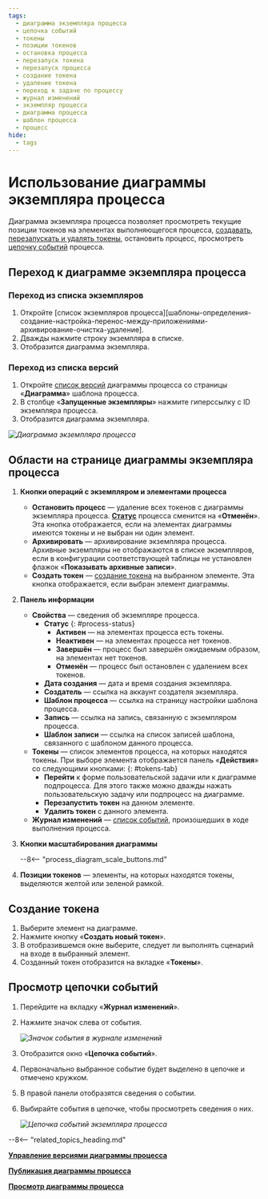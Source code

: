 ```yaml
---
tags:
  - диаграмма экземпляра процесса
  - цепочка событий
  - токены
  - позиции токенов
  - остановка процесса
  - перезапуск токена
  - перезапуск процесса
  - создание токена
  - удаление токена
  - переход к задаче по процессу
  - журнал изменений
  - экземпляр процесса
  - диаграмма процесса
  - шаблон процесса
  - процесс
hide:
  - tags
---
```


# Использование диаграммы экземпляра процесса

Диаграмма экземпляра процесса позволяет просмотреть текущие позиции токенов на элементах выполняющегося процесса, [создавать](#создание-токена), [перезапускать и удалять токены](#tokens-tab), остановить процесс, просмотреть [цепочку событий](#просмотр-цепочки-событий) процесса.

## Переход к диаграмме экземпляра процесса

### Переход из списка экземпляров

1. Откройте [список экземпляров процесса][шаблоны-определения-создание-настройка-перенос-между-приложениями-архивирование-очистка-удаление].
2. Дважды нажмите строку экземпляра в списке.
3. Отобразится диаграмма экземпляра.

### Переход из списка версий

1. Откройте [список версий](process_diagram_version_control.md#process-diagram-version-list) диаграммы процесса со страницы «**Диаграмма**» шаблона процесса.
2. В столбце «**Запущенные экземпляры**»  нажмите гиперссылку с ID экземпляра процесса.
3. Отобразится диаграмма экземпляра.

*![Диаграмма экземпляра процесса](process_diagram_view_instance.png)*

## Области на странице диаграммы экземпляра процесса

1. **Кнопки операций с экземпляром и элементами процесса**
      
      * **Остановить процесс** — удаление всех токенов с диаграммы экземпляра процесса. **[Статус](#process-status)** процесса сменится на «**Отменён**». Эта кнопка отображается, если на элементах диаграммы имеются токены и не выбран ни один элемент.
      * **Архивировать** — архивирование экземпляра процесса. Архивные экземпляры не отображаются в списке экземпляров, если в конфигурации соответствующей таблицы не установлен флажок «**Показывать архивные записи**».
      * **Создать токен** — [создание токена](#создание-токена) на выбранном элементе. Эта кнопка отображается, если выбран элемент диаграммы.

2. **Панель информации**

      * **Свойства** — сведения об экземпляре процесса.
          * **Статус**
          {: #process-status}
              * **Активен** — на элементах процесса есть токены.
              * **Неактивен** — на элементах процесса нет токенов.
              * **Завершён** — процесс был завершён ожидаемым образом, на элементах нет токенов.
              * **Отменён** — процесс был остановлен с удалением всех токенов.
          * **Дата создания** — дата и время создания экземпляра.
          * **Создатель** — ссылка на аккаунт создателя экземпляра.
          * **Шаблон процесса** — ссылка на страницу настройки шаблона процесса.
          * **Запись** — ссылка на запись, связанную с экземпляром процесса.
          * **Шаблон записи** — ссылка на список записей шаблона, связанного с шаблоном данного процесса.
      * **Токены** — список элементов процесса, на которых находятся токены. При выборе элемента отображается панель «**Действия**» со следующими кнопками:
      {: #tokens-tab}
          * **Перейти** <i class="fa-light  fa-external-link-square"></i> к форме пользовательской задачи или к диаграмме подпроцесса. Для этого также можно дважды нажать пользовательскую задачу или подпроцесс на диаграмме.
          * **Перезапустить токен** <i class="fa-light  fa-redo"></i> на данном элементе.
          * **Удалить токен** <i class="fa-light  fa-trash"></i> с данного элемента.
      * **Журнал изменений** — [список событий](#просмотр-цепочки-событий), произошедших в ходе выполнения процесса.

3. **Кнопки масштабирования диаграммы**

      --8<-- "process_diagram_scale_buttons.md"

4. **Позиции токенов** — элементы, на которых находятся токены, выделяются желтой или зеленой рамкой.

## Создание токена

1. Выберите элемент на диаграмме.
2. Нажмите кнопку «**Создать новый токен**».
3. В отобразившемся окне выберите, следует ли выполнять сценарий на входе в выбранный элемент.
4. Созданный токен отобразится на вкладке «**Токены**».

## Просмотр цепочки событий

1. Перейдите на вкладку «**Журнал изменений**».
2. Нажмите значок слева от события.

    *![Значок события в журнале изменений](process_diagram_view_instance_event_icon.png)*

3. Отобразится окно «**Цепочка событий**».
4. Первоначально выбранное событие будет выделено в цепочке и отмечено кружком.
5. В правой панели отобразятся сведения о событии.
6. Выбирайте события в цепочке, чтобы просмотреть сведения о них.

    *![Цепочка событий экземпляра процесса](process_diagram_view_instance_events_chain.png)*

--8<-- "related_topics_heading.md"

**[Управление версиями диаграммы процесса](process_diagram_version_control.md)**

**[Публикация диаграммы процесса](process_diagram_publish.md)**

**[Просмотр диаграммы процесса](process_diagram_view.md)**
